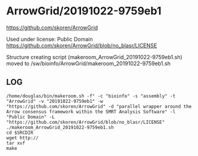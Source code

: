 ArrowGrid/20191022-9759eb1
========================

<https://github.com/skoren/ArrowGrid>

Used under license:
Public Domain
<https://github.com/skoren/ArrowGrid/blob/no_blasr/LICENSE>

Structure creating script (makeroom_ArrowGrid_20191022-9759eb1.sh) moved to /sw/bioinfo/ArrowGrid/makeroom_20191022-9759eb1.sh

LOG
---

    /home/douglas/bin/makeroom.sh -f" -c "bioinfo" -s "assembly" -t "ArrowGrid" -v "20191022-9759eb1" -w "https://github.com/skoren/ArrowGrid" -d "parallel wrapper around the Arrow consensus framework within the SMRT Analysis Software" -l "Public Domain" -L "https://github.com/skoren/ArrowGrid/blob/no_blasr/LICENSE"
    ./makeroom_ArrowGrid_20191022-9759eb1.sh
    cd $SRCDIR
    wget http://
    tar xvf 
    make

